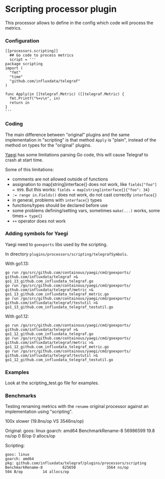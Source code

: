 # Scripting processor plugin

This processor allows to define in the config which code will process the metrics.

### Configuration
```
[[processors.scripting]]
  ## Go code to process metrics
  script = '''
package scripting
import (
  "fmt"
  "time"
  "github.com/influxdata/telegraf"
)

func Apply(in []telegraf.Metric) ([]telegraf.Metric) {
  fmt.Printf("%+v\n", in)
  return in
}
'''
```

### Coding
The main difference between "original" plugins and the same implementation in "scripting" is that method ``Apply`` is "plain", instead of the method on types for the "original" plugins.

[Yaegi](https://github.com/containous/yaegi) has some limitations parsing Go code, this will cause Telegraf to crash at start time.

Some of this limitations:
 - comments are not allowed outside of functions
 - assignation to map[string]interface{} does not work, like ``fields["foo"] = 999``. But this works: ``fields = map[string]interface{}{"foo": 34}``
 - ``:= range in.Fields()`` does not work, do not cast correctly ``interface{}``
 - in general, problems with ``interface{}`` types
 - functions/types should be declared before use
 - some problems defining/setting vars, sometimes ``make(...)`` works, some times ``= type{}``
 - ``++`` operator does not work

### Adding symbols for Yaegi
Yaegi need to ``goexports`` libs used by the scripting.

In directory ``plugins/processors/scripting/telegrafSymbols``.

With go1.13:
```
go run /go/src/github.com/containous/yaegi/cmd/goexports/ github.com/influxdata/telegraf >& go1_13_github.com_influxdata_telegraf.go
go run /go/src/github.com/containous/yaegi/cmd/goexports/ github.com/influxdata/telegraf/metric >& go1_13_github.com_influxdata_telegraf_metric.go
go run /go/src/github.com/containous/yaegi/cmd/goexports/ github.com/influxdata/telegraf/testutil >& go1_13_github.com_influxdata_telegraf_testutil.go
```

With go1.12:
```
go run /go/src/github.com/containous/yaegi/cmd/goexports/ github.com/influxdata/telegraf >& go1_12_github.com_influxdata_telegraf.go
go run /go/src/github.com/containous/yaegi/cmd/goexports/ github.com/influxdata/telegraf/metric >& go1_12_github.com_influxdata_telegraf_metric.go
go run /go/src/github.com/containous/yaegi/cmd/goexports/ github.com/influxdata/telegraf/testutil >& go1_12_github.com_influxdata_telegraf_testutil.go
```

### Examples
Look at the scripting_test.go file for examples.

### Benchmarks

Testing renaming metrics with the ``rename`` original processor against an implementation using "scripting".

100x slower (19.8ns/op VS 3546ns/op)

Original:
goos: linux
goarch: amd64
BenchmarkRename-8       56986599                19.8 ns/op             0 B/op          0 allocs/op

Scripting:
```
goos: linux
goarch: amd64
pkg: github.com/influxdata/telegraf/plugins/processors/scripting
BenchmarkRename-8         625650              3564 ns/op             504 B/op         14 allocs/op
```
